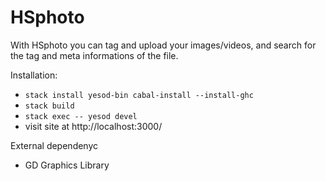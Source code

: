 # HSphoto

With HSphoto you can tag and upload your images/videos, and search for the tag and meta informations of the file.

Installation:

- `stack install yesod-bin cabal-install --install-ghc`
- `stack build`
- `stack exec -- yesod devel`
- visit site at http://localhost:3000/

External dependenyc
- GD Graphics Library
